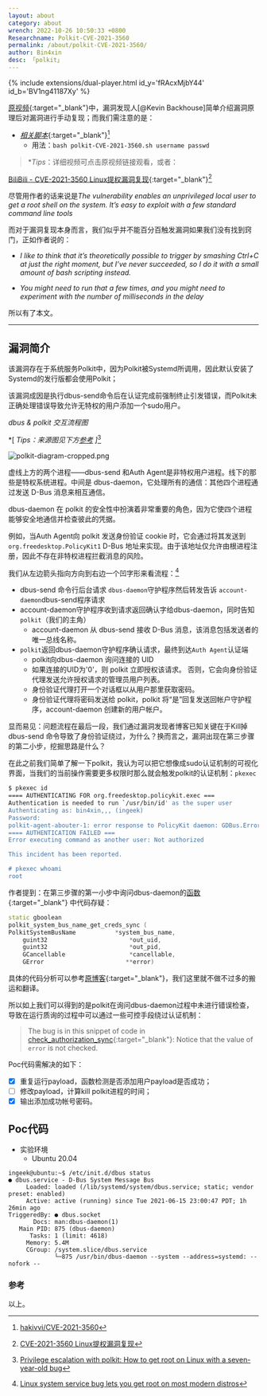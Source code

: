 ```yaml
---
layout: about
category: about
wrench: 2022-10-26 10:50:33 +0800
Researchname: Polkit-CVE-2021-3560
permalink: /about/polkit-CVE-2021-3560/
author: Bin4xin
desc: 「polkit」
---
```


{% include extensions/dual-player.html id_y='fRAcxMjbY44' id_b='BV1ng41187Xy' %}

[原视频](https://www.youtube.com/watch?v=QZhz64yEd0g){:target="_blank"}中，漏洞发现人[@Kevin Backhouse]简单介绍漏洞原理后对漏洞进行手动复现；而我们需注意的是：

- [*相关脚本*](https://github.com/Bin4xin/bigger-than-bigger/blob/master/CoVV/polkit-CVE-2021-3560/polkit-CVE-2021-3560.sh){:target="_blank"}[^4]
  - 用法：`bash polkit-CVE-2021-3560.sh username passwd`

> **Tips*：详细视频可点击原视频链接观看，或者：

[BiliBili - CVE-2021-3560 Linux提权漏洞复现](https://www.bilibili.com/video/BV12o4y1y7gC){:target="_blank"}[^3]

尽管用作者的话来说是*The vulnerability enables an unprivileged local user to get a root shell on the system. It’s easy to exploit with a few standard command line tools*

而对于漏洞复现本身而言，我们似乎并不能百分百触发漏洞如果我们没有找到窍门，正如作者说的：

- *I like to think that it’s theoretically possible to trigger by smashing Ctrl+C at just the right moment, but I’ve never succeeded, so I do it with a small amount of bash scripting instead.*

- *You might need to run that a few times, and you might need to experiment with the number of milliseconds in the delay*

所以有了本文。

---

## 漏洞简介

该漏洞存在于系统服务Polkit中，因为Polkit被Systemd所调用，因此默认安装了Systemd的发行版都会使用Polkit；

该漏洞成因是执行dbus-send命令后在认证完成前强制终止引发错误，而Polkit未正确处理错误导致允许无特权的用户添加一个sudo用户。

*dbus & polkit 交互流程图*

*[ *Tips：来源图见下方[参考](#%E5%8F%82%E8%80%83) ]*[^2]

![polkit-diagram-cropped.png](https://image.yjs2635.xyz/images/2022/02/20/xjdayuWoI6Zseb3.png)

虚线上方的两个进程——dbus-send 和Auth Agent是非特权用户进程。线下的那些是特权系统进程。中间是 dbus-daemon，它处理所有的通信：其他四个进程通过发送 D-Bus 消息来相互通信。

dbus-daemon 在 polkit 的安全性中扮演着非常重要的角色，因为它使四个进程能够安全地通信并检查彼此的凭据。

例如，当Auth Agent向 polkit 发送身份验证 cookie 时，它会通过将其发送到 `org.freedesktop.PolicyKit1` D-Bus 地址来实现。由于该地址仅允许由根进程注册，因此不存在非特权进程拦截消息的风险。 

我们从左边箭头指向方向到右边一个凹字形来看流程：[^1]

- dbus-send 命令行后台请求 `dbus-daemon`守护程序然后转发告诉 `account-daemon`dbus-send程序请求
- account-daemon守护程序收到请求返回确认字给dbus-daemon，同时告知`polkit`（我们的主角）
    - account-daemon 从 dbus-send 接收 D-Bus 消息，该消息包括发送者的唯一总线名称。 
- `polkit`返回dbus-daemon守护程序确认请求，最终到达`Auth Agent`认证端
    - polkit向dbus-daemon 询问连接的 UID
    - 如果连接的UID为'0'，则 polkit 立即授权该请求。 否则，它会向身份验证代理发送允许授权请求的管理员用户列表。
    - 身份验证代理打开一个对话框以从用户那里获取密码。
    - 身份验证代理将密码发送给 polkit，polkit 将“是”回复发送回帐户守护程序，account-daemon 创建新的用户帐户。

显而易见：问题流程在最后一段，我们通过漏洞发现者博客已知关键在于Kill掉dbus-send 命令导致了身份验证绕过，为什么？换而言之，漏洞出现在第三步骤的第二小步，挖掘思路是什么？

在此之前我们简单了解一下polkit，我认为可以把它想像成sudo认证机制的可视化界面，当我们的当前操作需要更多权限时那么就会触发polkit的认证机制：`pkexec`

```bash
$ pkexec id
==== AUTHENTICATING FOR org.freedesktop.policykit.exec ===
Authentication is needed to run `/usr/bin/id' as the super user
Authenticating as: bin4xin,,, (ingeek)
Password: 
polkit-agent-abouter-1: error response to PolicyKit daemon: GDBus.Error:org.freedesktop.PolicyKit1.Error.Failed: No session for cookie
==== AUTHENTICATION FAILED ===
Error executing command as another user: Not authorized

This incident has been reported.

# pkexec whoami
root
```

作者提到：在第三步骤的第一小步中询问dbus-daemon的[函数](https://gitlab.freedesktop.org/polkit/polkit/-/blob/bfa5036bfb93582c5a87c44b847957479d911e38/src/polkit/polkitsystembusname.c#L388){:target="_blank"}
中代码存疑：

```cpp
static gboolean
polkit_system_bus_name_get_creds_sync (
PolkitSystemBusName           *system_bus_name,
    guint32                       *out_uid,
    guint32                       *out_pid,
    GCancellable                  *cancellable,
    GError                       **error)
```

具体的代码分析可以参考[原博客](https://github.blog/2021-06-10-privilege-escalation-polkit-root-on-linux-with-bug/#vulnerability){:target="_blank"}，我们这里就不做不过多的搬运和翻译。

所以如上我们可以得到的是polkit在询问dbus-daemon过程中未进行错误检查，导致在运行质询的过程中可以通过一些可控手段绕过认证机制：

> The bug is in this snippet of code in [check_authorization_sync](https://gitlab.freedesktop.org/polkit/polkit/-/blob/ff4c2144f0fb1325275887d9e254117fcd8a1b52/src/polkitbackend/polkitbackendinteractiveauthority.c#L1121){:target="_blank"}:
> Notice that the value of `error` is not checked.


Poc代码需解决的如下：

- [x]  重复运行payload，函数检测是否添加用户payload是否成功；
- [ ]  修改payload，计算kill polkit进程的时间；
- [x]  输出添加成功帐号密码。

## Poc代码

- 实验环境
    - Ubuntu 20.04

```console
ingeek@ubuntu:~$ /etc/init.d/dbus status
● dbus.service - D-Bus System Message Bus
     Loaded: loaded (/lib/systemd/system/dbus.service; static; vendor preset: enabled)
     Active: active (running) since Tue 2021-06-15 23:00:47 PDT; 1h 26min ago
TriggeredBy: ● dbus.socket
       Docs: man:dbus-daemon(1)
   Main PID: 875 (dbus-daemon)
      Tasks: 1 (limit: 4618)
     Memory: 5.4M
     CGroup: /system.slice/dbus.service
             └─875 /usr/bin/dbus-daemon --system --address=systemd: --nofork --
```

### 参考

[^1]: [Linux system service bug lets you get root on most modern distros](https://www.bleepingcomputer.com/news/security/linux-system-service-bug-lets-you-get-root-on-most-modern-distros/)
[^2]: [Privilege escalation with polkit: How to get root on Linux with a seven-year-old bug](https://github.blog/2021-06-10-privilege-escalation-polkit-root-on-linux-with-bug/)
[^3]: [CVE-2021-3560 Linux提权漏洞复现](https://www.bilibili.com/video/BV12o4y1y7gC)
[^4]: [<i class="fa fa-github"></i> hakivvi/CVE-2021-3560](https://github.com/hakivvi/CVE-2021-3560/blob/main/exploit.c)

以上。